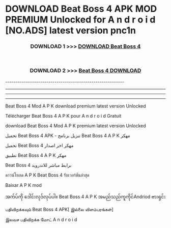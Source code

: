 # DOWNLOAD Beat Boss 4  APK MOD PREMIUM Unlocked for A n d r o i d [NO.ADS] latest version pnc1n 



<div align="center">

<h3>DOWNLOAD 1 >>> <a href="https://getmod2.web.app/?judul=Beat Boss 4 ">DOWNLOAD Beat Boss 4 </a></h3><br>

<h3>DOWNLOAD 2 >>> <a href="https://getmod2.web.app/?judul=Beat Boss 4 ">Beat Boss 4  DOWNLOAD </a></h3>

</div>
----------------------------------------------------------

----------------------------------------------------------

----------------------------------------------------------

----------------------------------------------------------

Beat Boss 4  Mod A P K download premium latest version Unlocked

Télécharger Beat Boss 4  A P K pour A n d r o i d Gratuit

download Beat Boss 4  Mod A P K premium latest version Unlocked

تحميل Beat Boss 4  APK - تنزيل برنامج Beat Boss 4  A P K مهكر

تحميل Beat Boss 4  مهكر اخر اصدار

تطبيق Beat Boss 4  A P K مهكر

Beat Boss 4  برابط مباشر للاندرويد

ดาวน์โหลด A P K Beat Boss 4  รับเวอร์ชันล่าสุด

Baixar A P K mod

အက်ပ်ကို ဒေါင်းလုဒ်လုပ်ပါ။ Beat Boss 4  A P K အမည်သည်ကူကိုင်Andriod ဗားရှင်း

பதிவிறக்கவும் Beat Boss 4  APK[ இல்லை விளம்பரங்கள்] 
 
இலவச பதிவிறக்க மோட் A n d r o i d



